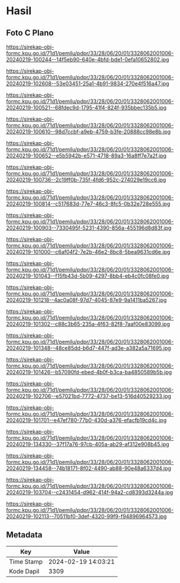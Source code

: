 # Hasil

## Foto C Plano

https://sirekap-obj-formc.kpu.go.id/71d1/pemilu/pdpr/33/28/06/20/01/3328062001006-20240219-100244--14f5eb90-640e-4bfd-bde1-0efa10652802.jpg

https://sirekap-obj-formc.kpu.go.id/71d1/pemilu/pdpr/33/28/06/20/01/3328062001006-20240219-102608--53e03451-25a1-4b91-9834-270e4f516a47.jpg

https://sirekap-obj-formc.kpu.go.id/71d1/pemilu/pdpr/33/28/06/20/01/3328062001006-20240219-100521--68fdec9d-1795-41f4-824f-935bbec135b5.jpg

https://sirekap-obj-formc.kpu.go.id/71d1/pemilu/pdpr/33/28/06/20/01/3328062001006-20240219-100610--98d7ccbf-a9eb-4759-b3fe-20888cc98e8b.jpg

https://sirekap-obj-formc.kpu.go.id/71d1/pemilu/pdpr/33/28/06/20/01/3328062001006-20240219-100652--e5b5942b-e571-4718-89a3-16a8ff7e7a2f.jpg

https://sirekap-obj-formc.kpu.go.id/71d1/pemilu/pdpr/33/28/06/20/01/3328062001006-20240219-100736--2c19ff0b-735f-4fd6-952c-274029e19cc6.jpg

https://sirekap-obj-formc.kpu.go.id/71d1/pemilu/pdpr/33/28/06/20/01/3328062001006-20240219-100814--c517683d-77e7-46c3-8fc5-0b32e728e555.jpg

https://sirekap-obj-formc.kpu.go.id/71d1/pemilu/pdpr/33/28/06/20/01/3328062001006-20240219-100903--7330495f-5231-4390-856a-455196d8d83f.jpg

https://sirekap-obj-formc.kpu.go.id/71d1/pemilu/pdpr/33/28/06/20/01/3328062001006-20240219-101000--c6af04f2-7e2b-46e2-8bc8-5bea9631cd6e.jpg

https://sirekap-obj-formc.kpu.go.id/71d1/pemilu/pdpr/33/28/06/20/01/3328062001006-20240219-101043--f15fb43d-5b09-4297-8bb4-eb4c0fc08fe0.jpg

https://sirekap-obj-formc.kpu.go.id/71d1/pemilu/pdpr/33/28/06/20/01/3328062001006-20240219-101218--4ac0a08f-97d7-4045-87e9-9a1411ba5267.jpg

https://sirekap-obj-formc.kpu.go.id/71d1/pemilu/pdpr/33/28/06/20/01/3328062001006-20240219-101302--c88c3b65-235a-4f63-82f8-7aaf00e83099.jpg

https://sirekap-obj-formc.kpu.go.id/71d1/pemilu/pdpr/33/28/06/20/01/3328062001006-20240219-101348--48ce85dd-b6d7-447f-ad3e-a382a5a71695.jpg

https://sirekap-obj-formc.kpu.go.id/71d1/pemilu/pdpr/33/28/06/20/01/3328062001006-20240219-101426--b57090fd-ebed-4b0f-b3ca-ba4850589b5b.jpg

https://sirekap-obj-formc.kpu.go.id/71d1/pemilu/pdpr/33/28/06/20/01/3328062001006-20240219-102706--e57021bd-7772-4737-be13-516d40529233.jpg

https://sirekap-obj-formc.kpu.go.id/71d1/pemilu/pdpr/33/28/06/20/01/3328062001006-20240219-101701--e47ef780-77b0-430d-a376-efacfb19cd4c.jpg

https://sirekap-obj-formc.kpu.go.id/71d1/pemilu/pdpr/33/28/06/20/01/3328062001006-20240219-134330--37f17a76-97cb-405a-ab29-af312e908b45.jpg

https://sirekap-obj-formc.kpu.go.id/71d1/pemilu/pdpr/33/28/06/20/01/3328062001006-20240219-134458--74b18171-8f02-4490-ab88-90e48a6337d4.jpg

https://sirekap-obj-formc.kpu.go.id/71d1/pemilu/pdpr/33/28/06/20/01/3328062001006-20240219-103704--c2431454-d962-414f-94a2-cd8393d3244a.jpg

https://sirekap-obj-formc.kpu.go.id/71d1/pemilu/pdpr/33/28/06/20/01/3328062001006-20240219-102113--70511bf0-3def-4320-99f9-f94896964573.jpg


## Metadata

| Key        | Value               |
| ---------- | ------------------- |
| Time Stamp | 2024-02-19 14:03:21 |
| Kode Dapil | 3309                |



